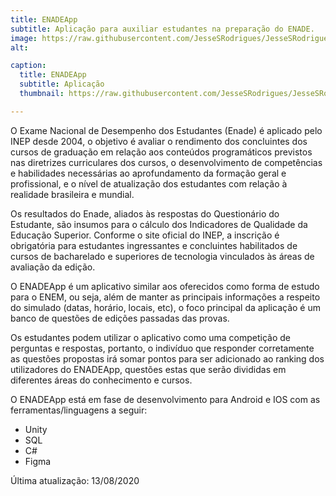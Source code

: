 ```yaml
---
title: ENADEApp
subtitle: Aplicação para auxiliar estudantes na preparação do ENADE.
image: https://raw.githubusercontent.com/JesseSRodrigues/JesseSRodrigues.github.io/master/assets/img/ENADE.png
alt: 

caption:
  title: ENADEApp
  subtitle: Aplicação
  thumbnail: https://raw.githubusercontent.com/JesseSRodrigues/JesseSRodrigues.github.io/master/assets/img/capa-enadeapp.png

---
```

O Exame Nacional de Desempenho dos Estudantes (Enade) é aplicado pelo INEP desde 2004, o objetivo é 
avaliar o rendimento dos concluintes dos cursos de graduação em relação aos conteúdos programáticos 
previstos nas diretrizes curriculares dos cursos, o desenvolvimento de competências e habilidades 
necessárias ao aprofundamento da formação geral e profissional, e o nível de atualização dos estudantes 
com relação à realidade brasileira e mundial.

Os resultados do Enade, aliados às respostas do Questionário do Estudante, são insumos para o cálculo 
dos Indicadores de Qualidade da Educação Superior. Conforme o site oficial do INEP, a inscrição é 
obrigatória para estudantes ingressantes e concluintes habilitados de cursos de bacharelado e 
superiores de tecnologia vinculados às áreas de avaliação da edição.

O ENADEApp é um aplicativo similar aos oferecidos como forma de estudo para o ENEM, ou seja, além de 
manter as principais informações a respeito do simulado (datas, horário, locais, etc), o foco principal 
da aplicação é um banco de questões de edições passadas das provas.

Os estudantes podem utilizar o aplicativo como uma competição de perguntas e respostas, portanto, o indivíduo que responder corretamente as questões propostas irá somar pontos para ser adicionado ao ranking dos utilizadores do ENADEApp, questões estas que serão divididas em diferentes áreas do conhecimento e cursos.

O ENADEApp está em fase de desenvolvimento para Android e IOS com as ferramentas/linguagens a seguir:

* Unity
* SQL
* C#
* Figma

Última atualização: 13/08/2020


